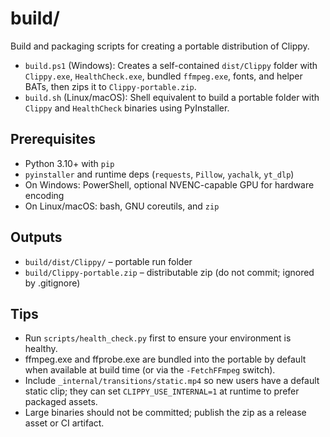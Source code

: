 # build/

Build and packaging scripts for creating a portable distribution of Clippy.

- `build.ps1` (Windows): Creates a self-contained `dist/Clippy` folder with `Clippy.exe`, `HealthCheck.exe`, bundled `ffmpeg.exe`, fonts, and helper BATs, then zips it to `Clippy-portable.zip`.
- `build.sh` (Linux/macOS): Shell equivalent to build a portable folder with `Clippy` and `HealthCheck` binaries using PyInstaller.

## Prerequisites

- Python 3.10+ with `pip`
- `pyinstaller` and runtime deps (`requests`, `Pillow`, `yachalk`, `yt_dlp`)
- On Windows: PowerShell, optional NVENC-capable GPU for hardware encoding
- On Linux/macOS: bash, GNU coreutils, and `zip`

## Outputs

- `build/dist/Clippy/` – portable run folder
- `build/Clippy-portable.zip` – distributable zip (do not commit; ignored by .gitignore)

## Tips

- Run `scripts/health_check.py` first to ensure your environment is healthy.
- ffmpeg.exe and ffprobe.exe are bundled into the portable by default when available at build time (or via the `-FetchFFmpeg` switch).
- Include `_internal/transitions/static.mp4` so new users have a default static clip; they can set `CLIPPY_USE_INTERNAL=1` at runtime to prefer packaged assets.
- Large binaries should not be committed; publish the zip as a release asset or CI artifact.

